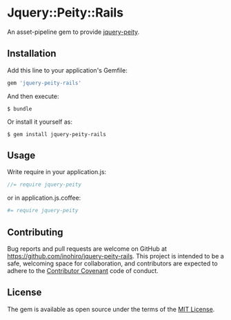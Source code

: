 # Jquery::Peity::Rails

An asset-pipeline gem to provide [jquery-peity](http://benpickles.github.io/peity/).

## Installation

Add this line to your application's Gemfile:

```ruby
gem 'jquery-peity-rails'
```

And then execute:

    $ bundle

Or install it yourself as:

    $ gem install jquery-peity-rails

## Usage

Write require in your application.js:

```js
//= require jquery-peity
```

or in application.js.coffee:

```coffee
#= require jquery-peity
```

## Contributing

Bug reports and pull requests are welcome on GitHub at https://github.com/inohiro/jquery-peity-rails. This project is intended to be a safe, welcoming space for collaboration, and contributors are expected to adhere to the [Contributor Covenant](contributor-covenant.org) code of conduct.

## License

The gem is available as open source under the terms of the [MIT License](http://opensource.org/licenses/MIT).
